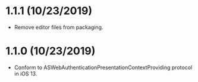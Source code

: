 # 1.1.1 (10/23/2019)
* Remove editor files from packaging.

# 1.1.0 (10/23/2019)
* Conform to ASWebAuthenticationPresentationContextProviding protocol in iOS 13.